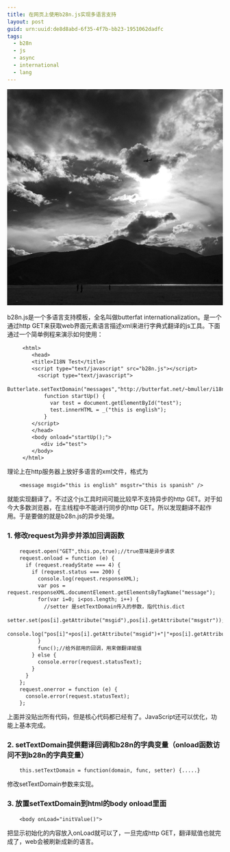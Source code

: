 ```yaml
---
title: 在网页上使用b28n.js实现多语言支持 
layout: post
guid: urn:uuid:de8d8abd-6f35-4f7b-bb23-1951062dadfc
tags:
  - b28n 
  - js
  - async
  - international 
  - lang
---
```


![Alone](/media/files/2016/3/shangrila.jpg)
<p />
b28n.js是一个多语言支持模板，全名叫做butterfat internationalization。是一个通过http GET来获取web界面元素语言描述xml来进行字典式翻译的js工具。下面通过一个简单例程来演示如何使用：

         <html>
            <head>
            <title>I18N Test</title>
            <script type="text/javascript" src="b28n.js"></script>
              <script type="text/javascript">
                Butterlate.setTextDomain("messages","http://butterfat.net/~bmuller/i18n");
                function startUp() {
                  var test = document.getElementById("test");
                  test.innerHTML = _("this is english");
                }
            </script>
            </head>
            <body onload="startUp();">
               <div id="test">
            </body>
         </html>

理论上在http服务器上放好多语言的xml文件，格式为

        <message msgid="this is english" msgstr="this is spanish" />

就能实现翻译了。不过这个js工具时间可能比较早不支持异步的http GET。对于如今大多数浏览器，在主线程中不能进行同步的http GET。所以发现翻译不起作用。于是要做的就是b28n.js的异步处理。
<p />

###  1. 修改request为异步并添加回调函数 

        request.open("GET",this.po,true);//true意味是异步请求
        request.onload = function (e) {
          if (request.readyState === 4) {
            if (request.status === 200) {
              console.log(request.responseXML);
              var pos = request.responseXML.documentElement.getElementsByTagName("message");
              for(var i=0; i<pos.length; i++) {
                //setter 是setTextDomain传入的参数，指代this.dict
                setter.set(pos[i].getAttribute("msgid"),pos[i].getAttribute("msgstr"));
                console.log("pos[i]"+pos[i].getAttribute("msgid")+"|"+pos[i].getAttribute("msgstr"));
              }
              func();//给外部用的回调，用来做翻译赋值
            } else {
              console.error(request.statusText);
            }
          }
        };
        request.onerror = function (e) {
          console.error(request.statusText);
        };

上面并没贴出所有代码，但是核心代码都已经有了。JavaScript还可以优化，功能上基本完成。

###  2. setTextDomain提供翻译回调和b28n的字典变量（onload函数访问不到b28n的字典变量） 

        this.setTextDomain = function(domain, func, setter) {.....}

修改setTextDomain参数来实现。
<p>
</p>

### 3. 放置setTextDomain到html的body onload里面 

        <body onLoad="initValue()">

把显示初始化的内容放入onLoad就可以了，一旦完成http GET，翻译赋值也就完成了，web会被刷新成新的语言。

